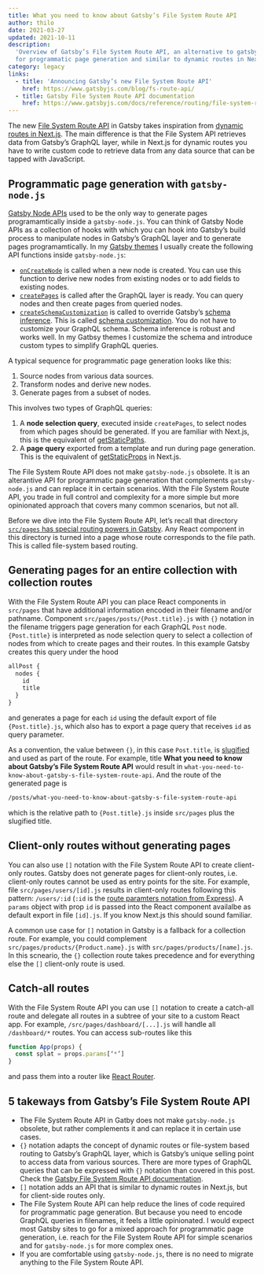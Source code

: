 ```yaml
---
title: What you need to know about Gatsby’s File System Route API
author: thilo
date: 2021-03-27
updated: 2021-10-11
description:
  'Overview of Gatsby’s File System Route API, an alternative to gatsby-node.js
  for programmatic page generation and similar to dynamic routes in Next.js.'
category: legacy
links:
  - title: 'Announcing Gatsby’s new File System Route API'
    href: https://www.gatsbyjs.com/blog/fs-route-api/
  - title: Gatsby File System Route API documentation
    href: https://www.gatsbyjs.com/docs/reference/routing/file-system-route-api/
---
```


The new
[File System Route API](https://www.gatsbyjs.com/docs/reference/routing/file-system-route-api/)
in Gatsby takes inspiration from
[dynamic routes in Next.js](https://nextjs.org/docs/routing/dynamic-routes). The
main difference is that the File System API retrieves data from Gatsby’s GraphQL
layer, while in Next.js for dynamic routes you have to write custom code to
retrieve data from any data source that can be tapped with JavaScript.

## Programmatic page generation with `gatsby-node.js`

[Gatsby Node APIs](https://www.gatsbyjs.com/docs/reference/config-files/gatsby-node/)
used to be the only way to generate pages programamtically inside a
`gatsby-node.js`. You can think of Gatsby Node APIs as a collection of hooks
with which you can hook into Gatsby’s build process to manipulate nodes in
Gatsby’s GraphQL layer and to generate pages programamtically. In my
[Gatsby themes](https://github.com/maiertech/gatsby-themes) I usually create the
following API functions inside `gatsby-node.js`:

- [`onCreateNode`](https://www.gatsbyjs.com/docs/reference/config-files/gatsby-node/#onCreateNode)
  is called when a new node is created. You can use this function to derive new
  nodes from existing nodes or to add fields to existing nodes.
- [`createPages`](https://www.gatsbyjs.com/docs/reference/config-files/gatsby-node/#createPages)
  is called after the GraphQL layer is ready. You can query nodes and then
  create pages from queried nodes.
- [`createSchemaCustomization`](https://www.gatsbyjs.com/docs/reference/config-files/gatsby-node/#createSchemaCustomization)
  is called to override Gatsby’s
  [schema inference](https://www.gatsbyjs.com/docs/schema-inference/). This is
  called
  [schema customization](https://www.gatsbyjs.com/docs/reference/graphql-data-layer/schema-customization/).
  You do not have to customize your GraphQL schema. Schema inference is robust
  and works well. In my Gatbsy themes I customize the schema and introduce
  custom types to simplify GraphQL queries.

A typical sequence for programmatic page generation looks like this:

1. Source nodes from various data sources.
1. Transform nodes and derive new nodes.
1. Generate pages from a subset of nodes.

This involves two types of GraphQL queries:

1. A **node selection query**, executed inside `createPages`, to select nodes
   from which pages should be generated. If you are familiar with Next.js, this
   is the equivalent of
   [getStaticPaths](https://nextjs.org/docs/basic-features/data-fetching#getstaticpaths-static-generation).
1. A **page query** exported from a template and run during page generation.
   This is the equivalent of
   [getStaticProps](https://nextjs.org/docs/basic-features/data-fetching#getstaticprops-static-generation)
   in Next.js.

The File System Route API does not make `gatsby-node.js` obsolete. It is an
alterantive API for programmatic page generation that complements
`gatsby-node.js` and can replace it in certain scenarios. With the File System
Route API, you trade in full control and complexity for a more simple but more
opinionated approach that covers many common scenarios, but not all.

Before we dive into the File System Route API, let’s recall that directory
[`src/pages` has special routing powers in Gatsby](https://www.gatsbyjs.com/docs/reference/routing/creating-routes/#routes-defined-in-srcpages).
Any React component in this directory is turned into a page whose route
corresponds to the file path. This is called file-system based routing.

## Generating pages for an entire collection with collection routes

With the File System Route API you can place React components in `src/pages`
that have additional information encoded in their filename and/or pathname.
Component `src/pages/posts/{Post.title}.js` with `{}` notation in the filename
triggers page generation for each GraphQL `Post` node. `{Post.title}` is
interpreted as node selection query to select a collection of nodes from which
to create pages and their routes. In this example Gatsby creates this query
under the hood

```graphql
allPost {
  nodes {
    id
    title
  }
}
```

and generates a page for each `id` using the default export of file
`{Post.title}.js`, which also has to export a page query that receives `id` as
query parameter.

As a convention, the value between `{}`, in this case `Post.title`, is
[slugified](https://github.com/sindresorhus/slugify) and used as part of the
route. For example, title **What you need to know about Gatsby’s File System
Route API** would result in
`what-you-need-to-know-about-gatsby-s-file-system-route-api`. And the route of
the generated page is

```bash
/posts/what-you-need-to-know-about-gatsby-s-file-system-route-api
```

which is the relative path to `{Post.title}.js` inside `src/pages` plus the
slugified title.

## Client-only routes without generating pages

You can also use `[]` notation with the File System Route API to create
client-only routes. Gatsby does not generate pages for client-only routes, i.e.
client-only routes cannot be used as entry points for the site. For example,
file `src/pages/users/[id].js` results in client-only routes following this
pattern: `/users/:id` (`:id` is the
[route paramters notation from Express](https://expressjs.com/en/guide/routing.html)).
A `params` object with prop `id` is passed into the React component availalbe as
default export in file `[id].js`. If you know Next.js this should sound
familiar.

A common use case for `[]` notation in Gatsby is a fallback for a collection
route. For example, you could complement `src/pages/products/{Product.name}.js`
with `src/pages/products/[name].js`. In this scneario, the `{}` collection route
takes precedence and for everything else the `[]` client-only route is used.

## Catch-all routes

With the File System Route API you can use `[]` notation to create a catch-all
route and delegate all routes in a subtree of your site to a custom React app.
For example, `/src/pages/dashboard/[...].js` will handle all `/dashboard/*`
routes. You can access sub-routes like this

```jsx
function App(props) {
  const splat = props.params[‘*’]
}
```

and pass them into a router like [React Router](https://reactrouter.com/).

## 5 takeways from Gatsby’s File System Route API

- The File System Route API in Gatby does not make `gatsby-node.js` obsolete,
  but rather complements it and can replace it in certain use cases.
- `{}` notation adapts the concept of dynamic routes or file-system based
  routing to Gatsby’s GraphQL layer, which is Gatsby’s unique selling point to
  access data from various sources. There are more types of GraphQL queries that
  can be expressed with `{}` notation than covered in this post. Check the
  [Gatsby File System Route API documentation](https://www.gatsbyjs.com/docs/reference/routing/file-system-route-api/).
- `[]` notation adds an API that is similar to dynamic routes in Next.js, but
  for client-side routes only.
- The File System Route API can help reduce the lines of code required for
  programmatic page generation. But because you need to encode GraphQL queries
  in filenames, it feels a little opinionated. I would expect most Gatsby sites
  to go for a mixed approach for programmatic page generation, i.e. reach for
  the File System Route API for simple scenarios and for `gatsby-node.js` for
  more complex ones.
- If you are comfortable using `gatsby-node.js`, there is no need to migrate
  anything to the File System Route API.
